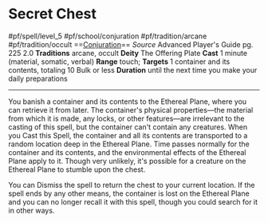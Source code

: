 # Secret Chest
#pf/spell/level_5 #pf/school/conjuration #pf/tradition/arcane #pf/tradition/occult
==[Conjuration](../../../Traits/Conjuration.md)==
*Source* Advanced Player's Guide pg. 225 2.0
**Traditions** arcane, occult
**Deity** The Offering Plate
**Cast** 1 minute (material, somatic, verbal)
**Range** touch; **Targets** 1 container and its contents, totaling 10 Bulk or less
**Duration** until the next time you make your daily preparations

---
You banish a container and its contents to the Ethereal Plane, where you can retrieve it from later. The container's physical properties—the material from which it is made, any locks, or other features—are irrelevant to the casting of this spell, but the container can't contain any creatures. When you Cast this Spell, the container and all its contents are transported to a random location deep in the Ethereal Plane. Time passes normally for the container and its contents, and the environmental effects of the Ethereal Plane apply to it. Though very unlikely, it's possible for a creature on the Ethereal Plane to stumble upon the chest.

You can Dismiss the spell to return the chest to your current location. If the spell ends by any other means, the container is lost on the Ethereal Plane and you can no longer recall it with this spell, though you could search for it in other ways.